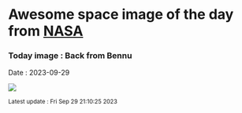 
# Awesome space image of the day from [NASA](https://api.nasa.gov/)

### Today image : Back from Bennu
Date : 2023-09-29

![](https://apod.nasa.gov/apod/image/2309/BackFromBennu_1024.jpg)

<small>Latest update : Fri Sep 29 21:10:25 2023</small>
        